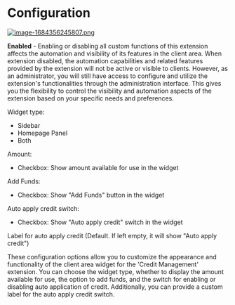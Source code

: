 # Configuration

[![image-1684356245807.png](https://doc.puq.info/uploads/images/gallery/2023-05/scaled-1680-/image-1684356245807.png)](https://doc.puq.info/uploads/images/gallery/2023-05/image-1684356245807.png)

**Enabled** - Enabling or disabling all custom functions of this extension affects the automation and visibility of its features in the client area. When extension disabled, the automation capabilities and related features provided by the extension will not be active or visible to clients. However, as an administrator, you will still have access to configure and utilize the extension's functionalities through the administration interface. This gives you the flexibility to control the visibility and automation aspects of the extension based on your specific needs and preferences.

Widget type:

- Sidebar
- Homepage Panel
- Both

Amount:

- Checkbox: Show amount available for use in the widget

Add Funds:

- Checkbox: Show "Add Funds" button in the widget

Auto apply credit switch:

- Checkbox: Show "Auto apply credit" switch in the widget

Label for auto apply credit (Default. If left empty, it will show "Auto apply credit")

These configuration options allow you to customize the appearance and functionality of the client area widget for the 'Credit Management' extension. You can choose the widget type, whether to display the amount available for use, the option to add funds, and the switch for enabling or disabling auto application of credit. Additionally, you can provide a custom label for the auto apply credit switch.